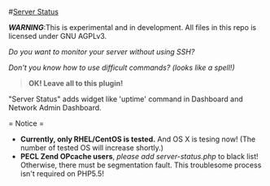 #[Server Status](http://www.extendwings.com)

***WARNING***:This is experimental and in development. All files in this repo is licensed under GNU AGPLv3.

*Do you want to monitor your server without using SSH?*

*Don't you know how to use difficult commands? (looks like a spell!)*

> **OK! Leave all to this plugin!**

"Server Status" adds widget like 'uptime' command in Dashboard and Network Admin Dashboard.

= Notice =
* **Currently, only RHEL/CentOS is tested.** And OS X is tesing now! (The number of tested OS will increase shortly.)
* **PECL Zend OPcache users**, *please add server-status.php* to black list! Otherwise, there must be segmentation fault.
	This troublesome process isn't required on PHP5.5!
